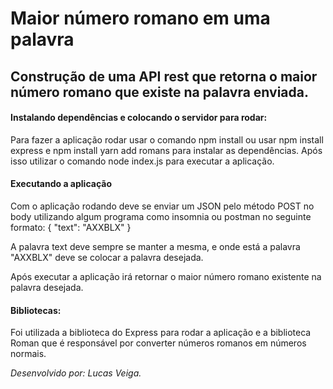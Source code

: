 # Maior número romano em uma palavra
## Construção de uma API rest que retorna o maior número romano que existe na palavra enviada.


#### Instalando dependências e colocando o servidor para rodar:
Para fazer a aplicação rodar usar o comando npm install ou usar npm install express e npm install yarn add romans para instalar as dependências. Após isso utilizar o comando node index.js para executar a aplicação.


#### Executando a aplicação
Com o aplicação rodando deve se enviar um JSON pelo método POST no body utilizando algum programa como insomnia ou postman no seguinte formato:
{
	"text": "AXXBLX"
}

A palavra text deve sempre se manter a mesma, e onde está a palavra "AXXBLX" deve se colocar a palavra desejada.

 Após executar a aplicação irá retornar o maior número romano existente na palavra desejada.


#### Bibliotecas:
Foi utilizada a biblioteca do Express para rodar a aplicação e a biblioteca Roman que é responsável por converter números romanos em números normais.


*Desenvolvido por: Lucas Veiga.*